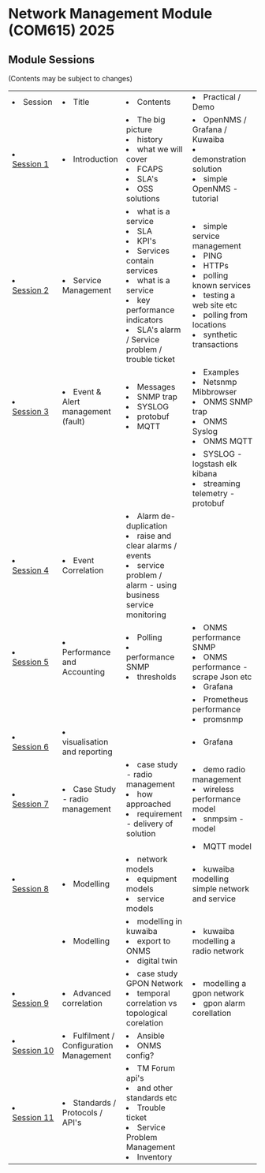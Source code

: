 
# Network Management Module (COM615) 2025

## Module Sessions

(Contents may be subject to changes)

<table>
   <tbody>
      <tr>
         <td>
            <li>Session</li>
         </td>
         <td>
            <li>Title</li>
         </td>
         <td>
            <li>Contents</li>
         </td>
         <td>
            <li>Practical / Demo</li>
         </td>
      </tr>
      <tr>
         <td>
            <li><a href="../sessions/session1">Session&nbsp;1</a></li>
         </td>
         <td>
            <li>Introduction</li>
         </td>
         <td>
            <li>The big picture</li>
            <li>history</li>
            <li>what we will cover</li>
            <li>FCAPS</li>
            <li>SLA's</li>
            <li>OSS solutions</li>
         </td>
         <td>
            <li>OpenNMS / Grafana / Kuwaiba</li>
            <li>demonstration solution</li>
            <li>simple OpenNMS - tutorial</li>
         </td>
      </tr>
      <tr>
         <td>
            <li><a href="../sessions/session2">Session&nbsp;2</a></li>
         </td>
         <td>
            <li>Service Management</li>
         </td>
         <td>
            <li>what is a service</li>
            <li>SLA</li>
            <li>KPI's</li>
            <li>Services contain services</li>
            <li>what is a service</li>
            <li>key performance indicators</li>
            <li>SLA's alarm / Service problem / trouble ticket</li>
         </td>
         <td>
            <li>simple service management</li>
            <li>PING</li>
            <li>HTTPs</li>
            <li>polling known services</li>
            <li>testing a web site etc</li>
            <li>polling from locations</li>
            <li>synthetic transactions</li>
         </td>
      </tr>
      <tr>
         <td>
            <li><a href="../sessions/session3">Session&nbsp;3</a></li>
         </td>
         <td>
            <li>Event &amp; Alert management (fault)</li>
         </td>
         <td>
            <li>Messages</li>
            <li>SNMP trap</li>
            <li>SYSLOG</li>
            <li>protobuf</li>
            <li>MQTT</li>
         </td>
         <td>
            <li>Examples</li>
            <li>Netsnmp Mibbrowser</li>
            <li>ONMS SNMP trap</li>
            <li>ONMS Syslog</li>
            <li>ONMS MQTT</li>
         </td>
      </tr>
      <tr>
         <td></td>
         <td></td>
         <td></td>
         <td>
            <li>SYSLOG - logstash elk kibana</li>
            <li>streaming telemetry - protobuf</li>
         </td>
      </tr>
      <tr>
         <td>
            <li><a href="../sessions/session4">Session&nbsp;4</a></li>
         </td>
         <td>
            <li>Event Correlation</li>
         </td>
         <td>
            <li>Alarm de-duplication</li>
            <li>raise and clear alarms / events</li>
            <li>service problem / alarm - using business service monitoring</li>
         </td>
         <td></td>
      </tr>
      <tr>
         <td>
            <li><a href="../sessions/session5">Session&nbsp;5</a></li>
         </td>
         <td>
            <li>Performance and Accounting</li>
         </td>
         <td>
            <li>Polling</li>
            <li>performance SNMP</li>
            <li>thresholds</li>
         </td>
         <td>
            <li>ONMS performance SNMP</li>
            <li>ONMS performance - scrape Json etc</li>
            <li>Grafana</li>
         </td>
      </tr>
      <tr>
         <td></td>
         <td></td>
         <td></td>
         <td>
            <li>Prometheus performance</li>
            <li>promsnmp</li>
         </td>
      </tr>
      <tr>
         <td>
            <li><a href="../sessions/session6">Session&nbsp;6</a></li>
         </td>
         <td>
            <li>visualisation and reporting</li>
         </td>
         <td></td>
         <td>
            <li>Grafana</li>
         </td>
      </tr>
      <tr>
         <td>
            <li><a href="../sessions/session7">Session&nbsp;7</a></li>
         </td>
         <td>
            <li>Case Study - radio management</li>
         </td>
         <td>
            <li>case study - radio management</li>
            <li>how approached</li>
            <li>requirement - delivery of solution</li>
         </td>
         <td>
            <li>demo radio management</li>
            <li>wireless performance model</li>
            <li>snmpsim - model</li>
         </td>
      </tr>
      <tr>
         <td></td>
         <td></td>
         <td></td>
         <td>
            <li>MQTT model</li>
         </td>
      </tr>
      <tr>
         <td>
            <li><a href="../sessions/session8">Session&nbsp;8</a></li>
         </td>
         <td>
            <li>Modelling</li>
         </td>
         <td>
            <li>network models</li>
            <li>equipment models</li>
            <li>service models</li>
         </td>
         <td>
            <li>kuwaiba modelling simple network and service</li>
         </td>
      </tr>
      <tr>
         <td></td>
         <td>
            <li>Modelling</li>
         </td>
         <td>
            <li>modelling in kuwaiba</li>
            <li>export to ONMS</li>
            <li>digital twin</li>
         </td>
         <td>
            <li>kuwaiba modelling a radio network</li>
         </td>
      </tr>
      <tr>
         <td>
            <li><a href="../sessions/session9">Session&nbsp;9</a></li>
         </td>
         <td>
            <li>Advanced correlation</li>
         </td>
         <td>
            <li>case study GPON Network</li>
            <li>temporal correlation vs topological corelation</li>
         </td>
         <td>
            <li>modelling a gpon network</li>
            <li>gpon alarm corellation</li>
         </td>
      </tr>
      <tr>
         <td>
            <li><a href="../sessions/session10">Session&nbsp;10</a></li>
         </td>
         <td>
            <li>Fulfilment / Configuration Management</li>
         </td>
         <td>
            <li>Ansible</li>
            <li>ONMS config?</li>
         </td>
         <td></td>
      </tr>
      <tr>
         <td>
            <li><a href="../sessions/session11">Session&nbsp;11</a></li>
         </td>
         <td>
            <li>Standards / Protocols / API's</li>
         </td>
         <td>
            <li>TM Forum api's</li>
            <li>and other standards etc</li>
            <li>Trouble ticket</li>
            <li>Service Problem Management</li>
            <li>Inventory</li>
         </td>
         <td></td>
      </tr>
   </tbody>
</table>


